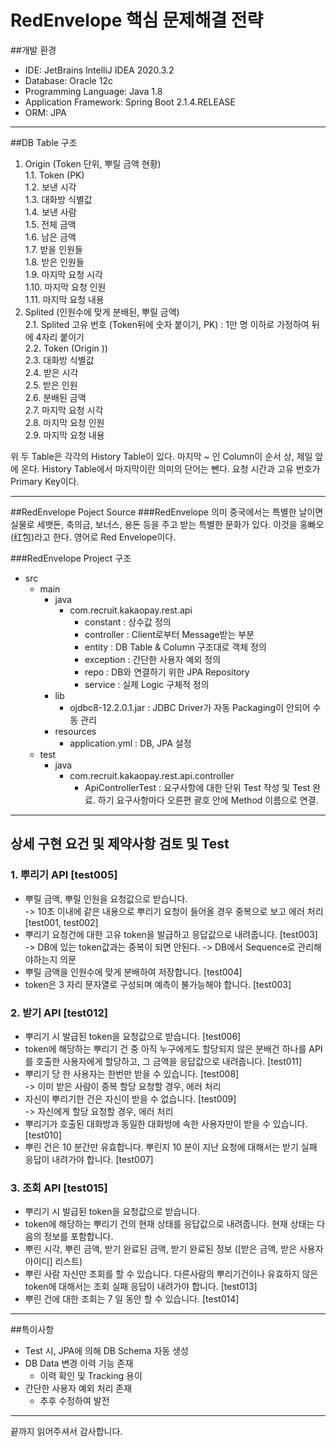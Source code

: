 # RedEnvelope 핵심 문제해결 전략

##개발 환경
- IDE: JetBrains IntelliJ IDEA 2020.3.2
- Database: Oracle 12c
- Programming Language: Java 1.8
- Application Framework: Spring Boot 2.1.4.RELEASE
- ORM: JPA

---

##DB Table 구조
1.	Origin (Token 단위, 뿌릴 금액 현황)  
      1.1.	Token (PK)  
      1.2.	보낸 시각  
      1.3.	대화방 식별값  
      1.4.	보낸 사람  
      1.5.	전체 금액  
      1.6.	남은 금액  
      1.7.	받을 인원들  
      1.8.	받은 인원들  
      1.9.	마지막 요청 시각  
      1.10.	마지막 요청 인원  
      1.11.	마지막 요청 내용  
2.	Splited (인원수에 맞게 분배된, 뿌릴 금액)  
      2.1.	Splited 고유 번호 (Token뒤에 숫자 붙이기, PK) : 1만 명 이하로 가정하여 뒤에 4자리 붙이기  
      2.2.	Token (Origin ))  
      2.3.	대화방 식별값  
      2.4.	받은 시각  
      2.5.	받은 인원  
      2.6.	분배된 금액  
      2.7.	마지막 요청 시각  
      2.8.	마지막 요청 인원  
      2.9.	마지막 요청 내용  

위 두 Table은 각각의 History Table이 있다. 마지막 ~ 인 Column이 순서 상, 제일 앞에 온다. History Table에서 마지막이란 의미의 단어는 뺀다. 요청 시간과 고유 번호가 Primary Key이다.  

---

##RedEnvelope Poject Source
###RedEnvelope 의미
중국에서는 특별한 날이면 실물로 세뱃돈, 축의금, 보너스, 용돈 등을 주고 받는 특별한 문화가 있다. 이것을 홍빠오(红包)라고 한다. 영어로 Red Envelope이다.


###RedEnvelope Project 구조
- src
    - main
        - java
            - com.recruit.kakaopay.rest.api
                - constant : 상수값 정의
                - controller : Client로부터 Message받는 부분
                - entity : DB Table & Column 구조대로 객체 정의
                - exception : 간단한 사용자 예외 정의
                - repo : DB와 연결하기 위한 JPA Repository
                - service : 실제 Logic 구체적 정의
        - lib
            - ojdbc8-12.2.0.1.jar : JDBC Driver가 자동 Packaging이 안되어 수동 관리
        - resources
            - application.yml : DB, JPA 설정
    - test
        - java  
            - com.recruit.kakaopay.rest.api.controller  
                - ApiControllerTest : 요구사항에 대한 단위 Test 작성 및 Test 완료. 하기 요구사항마다 오른편 괄호 안에 Method 이름으로 연결.

---

## 상세 구현 요건 및 제약사항 검토 및 Test

### 1. 뿌리기 API [test005]
- 뿌릴 금액, 뿌릴 인원을 요청값으로 받습니다.  
  -> 10초 이내에 같은 내용으로 뿌리기 요청이 들어올 경우 중복으로 보고 에러 처리 [test001, test002]  
- 뿌리기 요청건에 대한 고유 token을 발급하고 응답값으로 내려줍니다. [test003]  
  -> DB에 있는 token값과는 중복이 되면 안된다. -> DB에서 Sequence로 관리해야하는지 의문
- 뿌릴 금액을 인원수에 맞게 분배하여 저장합니다. [test004]  
- token은 3 자리 문자열로 구성되며 예측이 불가능해야 합니다. [test003]  

### 2. 받기 API [test012]
- 뿌리기 시 발급된 token을 요청값으로 받습니다. [test006]  
- token에 해당하는 뿌리기 건 중 아직 누구에게도 할당되지 않은 분배건 하나를 API를 호출한 사용자에게 할당하고, 그 금액을 응답값으로 내려줍니다. [test011]  
- 뿌리기 당 한 사용자는 한번만 받을 수 있습니다. [test008]   
  -> 이미 받은 사람이 중복 할당 요청할 경우, 에러 처리 
- 자신이 뿌리기한 건은 자신이 받을 수 없습니다. [test009]  
  -> 자신에게 할당 요청할 경우, 에러 처리
- 뿌리기가 호출된 대화방과 동일한 대화방에 속한 사용자만이 받을 수 있습니다. [test010]  
- 뿌린 건은 10 분간만 유효합니다. 뿌린지 10 분이 지난 요청에 대해서는 받기 실패 응답이 내려가야 합니다. [test007]  

### 3. 조회 API [test015]
- 뿌리기 시 발급된 token을 요청값으로 받습니다.  
- token에 해당하는 뿌리기 건의 현재 상태를 응답값으로 내려줍니다. 현재 상태는 다음의 정보를 포함합니다.
- 뿌린 시각, 뿌린 금액, 받기 완료된 금액, 받기 완료된 정보 (\[받은 금액, 받은
사용자 아이디\] 리스트)
- 뿌린 사람 자신만 조회를 할 수 있습니다. 다른사람의 뿌리기건이나 유효하지 않은 token에 대해서는 조회 실패 응답이 내려가야 합니다. [test013]  
- 뿌린 건에 대한 조회는 7 일 동안 할 수 있습니다. [test014]  

---

##특이사항
- Test 시, JPA에 의해 DB Schema 자동 생성
- DB Data 변경 이력 기능 존재
    - 이력 확인 및 Tracking 용이
- 간단한 사용자 예외 처리 존재
    - 추후 수정하여 발전
    
---

끝까지 읽어주셔서 감사합니다.
